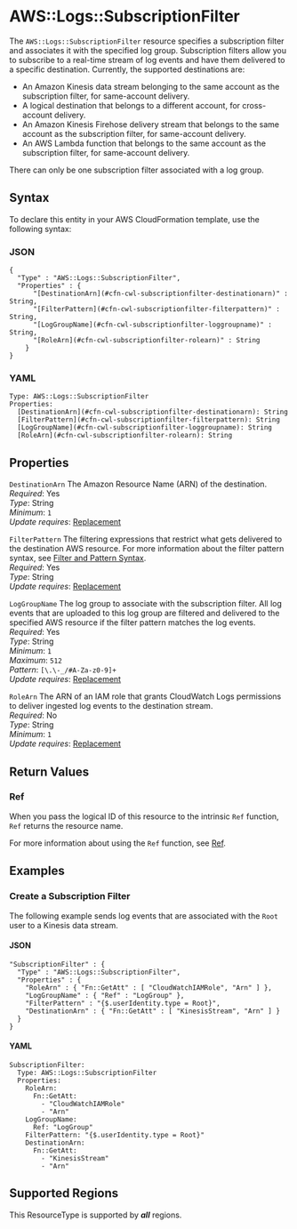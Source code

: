 # AWS::Logs::SubscriptionFilter<a name="aws-resource-logs-subscriptionfilter"></a>

The `AWS::Logs::SubscriptionFilter` resource specifies a subscription filter and associates it with the specified log group\. Subscription filters allow you to subscribe to a real\-time stream of log events and have them delivered to a specific destination\. Currently, the supported destinations are:
+ An Amazon Kinesis data stream belonging to the same account as the subscription filter, for same\-account delivery\.
+ A logical destination that belongs to a different account, for cross\-account delivery\.
+ An Amazon Kinesis Firehose delivery stream that belongs to the same account as the subscription filter, for same\-account delivery\.
+ An AWS Lambda function that belongs to the same account as the subscription filter, for same\-account delivery\.

There can only be one subscription filter associated with a log group\.

## Syntax<a name="aws-resource-logs-subscriptionfilter-syntax"></a>

To declare this entity in your AWS CloudFormation template, use the following syntax:

### JSON<a name="aws-resource-logs-subscriptionfilter-syntax.json"></a>

```
{
  "Type" : "AWS::Logs::SubscriptionFilter",
  "Properties" : {
      "[DestinationArn](#cfn-cwl-subscriptionfilter-destinationarn)" : String,
      "[FilterPattern](#cfn-cwl-subscriptionfilter-filterpattern)" : String,
      "[LogGroupName](#cfn-cwl-subscriptionfilter-loggroupname)" : String,
      "[RoleArn](#cfn-cwl-subscriptionfilter-rolearn)" : String
    }
}
```

### YAML<a name="aws-resource-logs-subscriptionfilter-syntax.yaml"></a>

```
Type: AWS::Logs::SubscriptionFilter
Properties: 
  [DestinationArn](#cfn-cwl-subscriptionfilter-destinationarn): String
  [FilterPattern](#cfn-cwl-subscriptionfilter-filterpattern): String
  [LogGroupName](#cfn-cwl-subscriptionfilter-loggroupname): String
  [RoleArn](#cfn-cwl-subscriptionfilter-rolearn): String
```

## Properties<a name="aws-resource-logs-subscriptionfilter-properties"></a>

`DestinationArn`  <a name="cfn-cwl-subscriptionfilter-destinationarn"></a>
The Amazon Resource Name \(ARN\) of the destination\.  
*Required*: Yes  
*Type*: String  
*Minimum*: `1`  
*Update requires*: [Replacement](https://docs.aws.amazon.com/AWSCloudFormation/latest/UserGuide/using-cfn-updating-stacks-update-behaviors.html#update-replacement)

`FilterPattern`  <a name="cfn-cwl-subscriptionfilter-filterpattern"></a>
The filtering expressions that restrict what gets delivered to the destination AWS resource\. For more information about the filter pattern syntax, see [Filter and Pattern Syntax](https://docs.aws.amazon.com/AmazonCloudWatch/latest/logs/FilterAndPatternSyntax.html)\.   
*Required*: Yes  
*Type*: String  
*Update requires*: [Replacement](https://docs.aws.amazon.com/AWSCloudFormation/latest/UserGuide/using-cfn-updating-stacks-update-behaviors.html#update-replacement)

`LogGroupName`  <a name="cfn-cwl-subscriptionfilter-loggroupname"></a>
The log group to associate with the subscription filter\. All log events that are uploaded to this log group are filtered and delivered to the specified AWS resource if the filter pattern matches the log events\.   
*Required*: Yes  
*Type*: String  
*Minimum*: `1`  
*Maximum*: `512`  
*Pattern*: `[\.\-_/#A-Za-z0-9]+`  
*Update requires*: [Replacement](https://docs.aws.amazon.com/AWSCloudFormation/latest/UserGuide/using-cfn-updating-stacks-update-behaviors.html#update-replacement)

`RoleArn`  <a name="cfn-cwl-subscriptionfilter-rolearn"></a>
The ARN of an IAM role that grants CloudWatch Logs permissions to deliver ingested log events to the destination stream\.  
*Required*: No  
*Type*: String  
*Minimum*: `1`  
*Update requires*: [Replacement](https://docs.aws.amazon.com/AWSCloudFormation/latest/UserGuide/using-cfn-updating-stacks-update-behaviors.html#update-replacement)

## Return Values<a name="aws-resource-logs-subscriptionfilter-return-values"></a>

### Ref<a name="aws-resource-logs-subscriptionfilter-return-values-ref"></a>

 When you pass the logical ID of this resource to the intrinsic `Ref` function, `Ref` returns the resource name\.

For more information about using the `Ref` function, see [Ref](https://docs.aws.amazon.com/AWSCloudFormation/latest/UserGuide/intrinsic-function-reference-ref.html)\.

## Examples<a name="aws-resource-logs-subscriptionfilter--examples"></a>

### Create a Subscription Filter<a name="aws-resource-logs-subscriptionfilter--examples--Create_a_Subscription_Filter"></a>

The following example sends log events that are associated with the `Root` user to a Kinesis data stream\.

#### JSON<a name="aws-resource-logs-subscriptionfilter--examples--Create_a_Subscription_Filter--json"></a>

```
"SubscriptionFilter" : {
  "Type" : "AWS::Logs::SubscriptionFilter",
  "Properties" : {
    "RoleArn" : { "Fn::GetAtt" : [ "CloudWatchIAMRole", "Arn" ] },
    "LogGroupName" : { "Ref" : "LogGroup" },
    "FilterPattern" : "{$.userIdentity.type = Root}",
    "DestinationArn" : { "Fn::GetAtt" : [ "KinesisStream", "Arn" ] }
  }
}
```

#### YAML<a name="aws-resource-logs-subscriptionfilter--examples--Create_a_Subscription_Filter--yaml"></a>

```
SubscriptionFilter: 
  Type: AWS::Logs::SubscriptionFilter
  Properties: 
    RoleArn: 
      Fn::GetAtt: 
        - "CloudWatchIAMRole"
        - "Arn"
    LogGroupName: 
      Ref: "LogGroup"
    FilterPattern: "{$.userIdentity.type = Root}"
    DestinationArn: 
      Fn::GetAtt: 
        - "KinesisStream"
        - "Arn"
```

## Supported Regions

This ResourceType is supported by ***all*** regions.